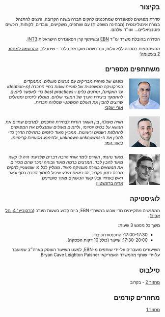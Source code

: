 <div dir="rtl">
<h2>בקיצור</h2>
<p>
סדרת מפגשים לפאונדרס שמתכננים להקים חברה בשנה הקרובה, ורוצים להתנהל בצורה אינטליגנטית (מבחינה משפטית) עם שותפים, משקיעים, עובדים, לקוחות, רוכשים פוטנציאליים... ועו״ד שלהם.
</p>
  
<p>
הסדרה בהובלת משרד עו״ד
<a href="https://www.ebnlaw.co.il/">EBN</a>
ובשיתוף קרן הפאונדרס הישראלית
<a href="https://int3.com/">INT3</a>.
</p>
  
<p>
ההשתתפות בסדרה ללא עלות, ובהרשמה מוקדמת בלבד - שימו לב,
<a href="https://docs.google.com/forms/d/e/1FAIpQLScT3Ums46Dsd1Y3XA_X4n3kpLIyM3z93LJUrKlWZ3qm4vPrUw/viewform">ההרשמה למחזור 2 בעיצומה</a>!
</p>

<h2>משתתפים מספרים</h2>

<div style="display: flex; align-items: center;">
  <a href="https://www.linkedin.com/in/uriyacovy/">
    <img src="images/uri-yacovy.png" height="100" width="100" alt="Uri Yavovy" style="max-width: none; margin-left: 20px; ">
  </a>
  <span><i>מפגש של מוחות מבריקים עם מרצים מעולים. מתמקדים בפרקטיקה המשפטית של סוגיות שונות בחיי החברה (מ-ideation עד האקזיט), ונותנים כלים ו-best practices כדי לאפשר ליזמים להתמקד ביצירת הערך של המוצר שלהם. מומלץ ליזמים ומנהלים שרוצים להבין את העולם המשפטי שמלווה חברות.</i>
    <br>
    <a href="https://www.linkedin.com/in/uriyacovy/">אורי יעקבי</a></span>
</div>

<div style="display: flex; align-items: center; margin-top:20px;">
  <a href="https://www.linkedin.com/in/lior-hammer-42638411/">
    <img src="images/lior-hammer.png" height="100" width="100" alt="Lior Hammer" style="max-width: none; margin-left: 20px; ">
  </a>
  <span><i>חוויה מעולה, בין השאר הודות לבחירת התכנים, למרצים שחיים את הנושא על בסיס יומיומי, וליזמים מעולים שמנצלים את המפגשים להחלפת רשמים ורעיונות. ממליץ מאוד ליזמים בתחילת הדרך כדי להבין את ה-unknown unknowns, ולהימנע מטעויות קריטיות.</i>
    <br>
    <a href="https://www.linkedin.com/in/lior-hammer-42638411/">ליאור המר</a></span>
</div>

<div style="display: flex; align-items: center; margin-top:20px;">
  <a href="https://www.linkedin.com/in/ariebrosztein/">
    <img src="images/arie-brosztein.png" height="100" width="100" alt="Arie Brosztein" style="max-width: none; margin-left: 20px; ">
  </a>
  <span><i>מאוד נהנתי, הקורס לימד אותי הרבה דברים שלדעתי היה לי קשה מאוד להבין לבד. המרצים ברמה מאוד גבוהה וניכר שהם מכירים את הנושאים בצורה מעמיקה מאוד. ממליץ לכל מי שמעוניין להקים חברה בזמן הקרוב, זה באמת מידע שיכול לחסוך הרבה כסף וכאב ראש בעתיד ובלי קשר הנושאים מאוד מעניינים.</i>
    <br>
    <a href="https://www.linkedin.com/in/ariebrosztein/">אריה ברונשטיין</a></span>
</div>
  

<h2>לוגיסטיקה</h2>
<p>
המפגשים מתקיימים מדי שבוע במשרדי EBN, ביום קבוע בשעות הערב
(<a href="https://goo.gl/maps/KHqCDfTp8vqqPvha7">ברקוביץ׳ 4, תל אביב</a>).
</p>

<p>
משך כל מפגש 3 שעות:
<ul>
<li>17:00-17:30: התכנסות וכיבוד.</li>
<li>17:30-20:00: שיעור (כולל 10 דקות הפסקה).
</li>
</ul>
</p>

<p>
השיעורים מועברים על-ידי שותפים מ-EBN, למעט השיעור העוסק בארה״ב שמועבר על-ידי שותף מהמשרד האמריקאי Bryan Cave Leighton Paisner.
</p>

<h2>סילבוס</h2>

<p>
  <a href="cohorts/2">מחזור 2</a> - בקרוב
</p>

<h2>מחזורים קודמים</h2>

<p>
  <a href="cohorts/1">מחזור 1</a>
</p>
  
<div>
